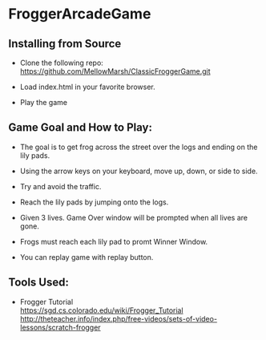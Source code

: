 # FroggerArcadeGame

## Installing from Source

* Clone the following repo:
  https://github.com/MellowMarsh/ClassicFroggerGame.git
  
* Load index.html in your favorite browser.

* Play the game

## Game Goal and How to Play:

* The goal is to get frog across the street over the logs and ending on the lily pads. 

* Using the arrow keys on your keyboard, move up, down, or side to side.

* Try and avoid the traffic.

* Reach the lily pads by jumping onto the logs.

* Given 3 lives. Game Over window will be prompted when all lives are gone.

* Frogs must reach each lily pad to promt Winner Window.

* You can replay game with replay button.

## Tools Used:

* Frogger Tutorial  
  https://sgd.cs.colorado.edu/wiki/Frogger_Tutorial
  http://theteacher.info/index.php/free-videos/sets-of-video-lessons/scratch-frogger
  
